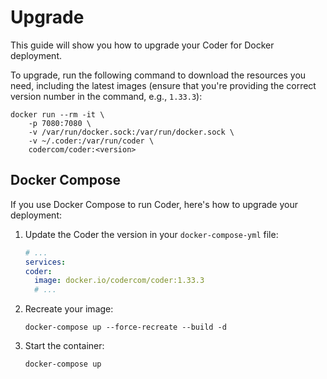 # Upgrade

This guide will show you how to upgrade your Coder for Docker deployment.

To upgrade, run the following command to download the resources you need,
including the latest images (ensure that you're providing the correct version
number in the command, e.g., `1.33.3`):

```console
docker run --rm -it \
    -p 7080:7080 \
    -v /var/run/docker.sock:/var/run/docker.sock \
    -v ~/.coder:/var/run/coder \
    codercom/coder:<version>
```

## Docker Compose

If you use Docker Compose to run Coder, here's how to upgrade your deployment:

1. Update the Coder the version in your `docker-compose-yml` file:

   ```yml
   # ...
   services:
   coder:
     image: docker.io/codercom/coder:1.33.3
     # ...
   ```

1. Recreate your image:

   ```console
   docker-compose up --force-recreate --build -d
   ```

1. Start the container:

   ```console
   docker-compose up
   ```
